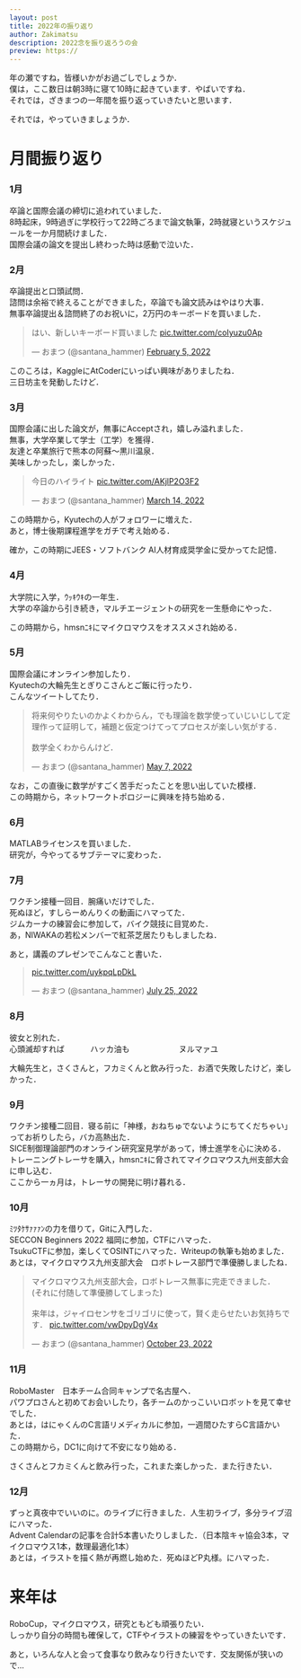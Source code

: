 ```yaml
---
layout: post
title: 2022年の振り返り
author: Zakimatsu
description: 2022念を振り返ろうの会
preview: https://
---
```


年の瀬ですね，皆様いかがお過ごしでしょうか．  
僕は，ここ数日は朝3時に寝て10時に起きています．やばいですね．  
それでは，ざきまつの一年間を振り返っていきたいと思います．

それでは，やっていきましょうか．

# 月間振り返り
### 1月
卒論と国際会議の締切に追われていました．  
8時起床，9時過ぎに学校行って22時ごろまで論文執筆，2時就寝というスケジュールを一か月間続けました．  
国際会議の論文を提出し終わった時は感動で泣いた．

### 2月
卒論提出と口頭試問．  
諮問は余裕で終えることができました，卒論でも論文読みはやはり大事．  
無事卒論提出＆諮問終了のお祝いに，2万円のキーボードを買いました．

<blockquote class="twitter-tweet"><p lang="ja" dir="ltr">はい、新しいキーボード買いました <a href="https://t.co/coIyuzu0Ap">pic.twitter.com/coIyuzu0Ap</a></p>&mdash; おまつ (@santana_hammer) <a href="https://twitter.com/santana_hammer/status/1489906718650023938?ref_src=twsrc%5Etfw">February 5, 2022</a></blockquote> <script async src="https://platform.twitter.com/widgets.js" charset="utf-8"></script>

このころは，KaggleにAtCoderにいっぱい興味がありましたね．  
三日坊主を発動したけど．

### 3月
国際会議に出した論文が，無事にAcceptされ，嬉しみ溢れました．  
無事，大学卒業して学士（工学）を獲得．  
友達と卒業旅行で熊本の阿蘇～黒川温泉．  
美味しかったし，楽しかった．  

<blockquote class="twitter-tweet"><p lang="ja" dir="ltr">今日のハイライト <a href="https://t.co/AKjlP2O3F2">pic.twitter.com/AKjlP2O3F2</a></p>&mdash; おまつ (@santana_hammer) <a href="https://twitter.com/santana_hammer/status/1503371198499287044?ref_src=twsrc%5Etfw">March 14, 2022</a></blockquote> <script async src="https://platform.twitter.com/widgets.js" charset="utf-8"></script>

この時期から，Kyutechの人がフォロワーに増えた．  
あと，博士後期課程進学をガチで考え始める．  

確か，この時期にJEES・ソフトバンク AI人材育成奨学金に受かってた記憶．

### 4月
大学院に入学，ｳｯｷｳｷの一年生．  
大学の卒論から引き続き，マルチエージェントの研究を一生懸命にやった．  

この時期から，hmsnﾆｷにマイクロマウスをオススメされ始める．

### 5月
国際会議にオンライン参加したり．  
Kyutechの大輪先生とぎりこさんとご飯に行ったり．  
こんなツイートしてたり．  

<blockquote class="twitter-tweet"><p lang="ja" dir="ltr">将来何やりたいのかよくわからん，でも理論を数学使っていじいじして定理作って証明して，補題と仮定つけてってプロセスが楽しい気がする．<br><br>数学全くわからんけど．</p>&mdash; おまつ (@santana_hammer) <a href="https://twitter.com/santana_hammer/status/1522968647593238528?ref_src=twsrc%5Etfw">May 7, 2022</a></blockquote> <script async src="https://platform.twitter.com/widgets.js" charset="utf-8"></script>

なお，この直後に数学がすごく苦手だったことを思い出していた模様．  
この時期から，ネットワークトポロジーに興味を持ち始める．

### 6月
MATLABライセンスを買いました．  
研究が，今やってるサブテーマに変わった．

### 7月
ワクチン接種一回目．腕痛いだけでした．  
死ぬほど，すしらーめんりくの動画にハマってた．  
ジムカーナの練習会に参加して，バイク競技に目覚めた．  
あ，NIWAKAの若松メンバーで紅茶芝居たりもしましたね．  

あと，講義のプレゼンでこんなこと書いた．

<blockquote class="twitter-tweet"><p lang="zxx" dir="ltr"><a href="https://t.co/uykpqLpDkL">pic.twitter.com/uykpqLpDkL</a></p>&mdash; おまつ (@santana_hammer) <a href="https://twitter.com/santana_hammer/status/1551358844076687361?ref_src=twsrc%5Etfw">July 25, 2022</a></blockquote> <script async src="https://platform.twitter.com/widgets.js" charset="utf-8"></script>

### 8月
彼女と別れた．  
心頭滅却すれば
　　　ハッカ油も
　　　　　　ヌルマァユ  

大輪先生と，さくさんと，フカミくんと飲み行った．お酒で失敗したけど，楽しかった．

### 9月
ワクチン接種二回目．寝る前に「神様，おねちゅでないようにちてくだちゃい」ってお祈りしたら，バカ高熱出た．  
SICE制御理論部門のオンライン研究室見学があって，博士進学を心に決める．  
トレーニングトレーサを購入，hmsnﾆｷに脅されてマイクロマウス九州支部大会に申し込む．  
ここから一ヵ月は，トレーサの開発に明け暮れる．

### 10月
ﾐﾂﾀｹｻｧｧｧﾝの力を借りて，Gitに入門した．  
SECCON Beginners 2022 福岡に参加，CTFにハマった．  
TsukuCTFに参加，楽しくてOSINTにハマった．Writeupの執筆も始めました．  
あとは，マイクロマウス九州支部大会　ロボトレース部門で準優勝しましたね．  

<blockquote class="twitter-tweet"><p lang="ja" dir="ltr">マイクロマウス九州支部大会，ロボトレース無事に完走できました．<br>(それに付随して準優勝してしまった)<br><br>来年は，ジャイロセンサをゴリゴリに使って，賢く走らせたいお気持ちです． <a href="https://t.co/vwDpyDgV4x">pic.twitter.com/vwDpyDgV4x</a></p>&mdash; おまつ (@santana_hammer) <a href="https://twitter.com/santana_hammer/status/1584069124053151744?ref_src=twsrc%5Etfw">October 23, 2022</a></blockquote> <script async src="https://platform.twitter.com/widgets.js" charset="utf-8"></script>

### 11月
RoboMaster　日本チーム合同キャンプで名古屋へ．  
パワプロさんと初めてお会いしたり，各チームのかっこいいロボットを見て幸せでした．  
あとは，はにゃくんのC言語リメディカルに参加，一週間ひたすらC言語かいた．  
この時期から，DC1に向けて不安になり始める．  

さくさんとフカミくんと飲み行った，これまた楽しかった．また行きたい．

### 12月
ずっと真夜中でいいのに。のライブに行きました．人生初ライブ，多分ライブ沼にハマった．  
Advent Calendarの記事を合計5本書いたりしました．（日本陰キャ協会3本，マイクロマウス1本，数理最適化1本）  
あとは，イラストを描く熱が再燃し始めた．死ぬほどP丸様。にハマった．  

# 来年は
RoboCup，マイクロマウス，研究ともども頑張りたい．  
しっかり自分の時間も確保して，CTFやイラストの練習をやっていきたいです．  

あと，いろんな人と会って食事なり飲みなり行きたいです．交友関係が狭いので...